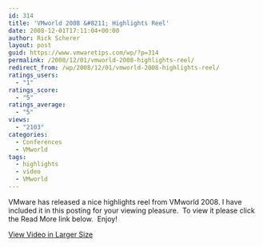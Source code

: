```yaml
---
id: 314
title: 'VMworld 2008 &#8211; Highlights Reel'
date: 2008-12-01T17:11:04+00:00
author: Rick Scherer
layout: post
guid: https://www.vmwaretips.com/wp/?p=314
permalink: /2008/12/01/vmworld-2008-highlights-reel/
redirect_from: /wp/2008/12/01/vmworld-2008-highlights-reel/
ratings_users:
  - "1"
ratings_score:
  - "5"
ratings_average:
  - "5"
views:
  - "2103"
categories:
  - Conferences
  - VMworld
tags:
  - highlights
  - video
  - VMworld
---
```

VMware has released a nice highlights reel from VMworld 2008. I have included it in this posting for your viewing pleasure.  To view it please click the Read More link below.  Enjoy!
  
<a href="http://download3.vmware.com/vmworld/2008/vmworld2008_highlights.html" target="_blank">View Video in Larger Size</a>

